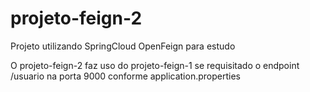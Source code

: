 # projeto-feign-2
Projeto utilizando SpringCloud OpenFeign para estudo

O projeto-feign-2 faz uso do projeto-feign-1 se requisitado o endpoint /usuario na porta 9000 conforme application.properties
